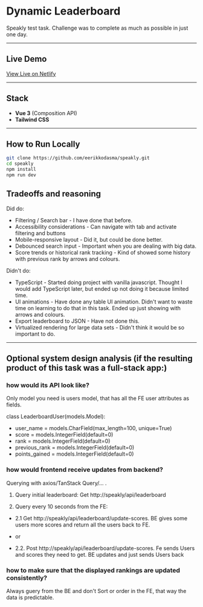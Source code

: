 # Dynamic Leaderboard

Speakly test task. Challenge was to complete as much as possible in just one day.

---

## Live Demo

[View Live on Netlify](https://magnificent-melba-aacc02.netlify.app/)

---

## Stack

- **Vue 3** (Composition API)
- **Tailwind CSS**

---

## How to Run Locally

```bash
git clone https://github.com/eerikkodasma/speakly.git
cd speakly
npm install
npm run dev
```

## Tradeoffs and reasoning

Did do:

- Filtering / Search bar - I have done that before.
- Accessibility considerations - Can navigate with tab and activate filtering and buttons
- Mobile-responsive layout - Did it, but could be done better.
- Debounced search input - Important when you are dealing with big data.
- Score trends or historical rank tracking - Kind of showed some history with previous rank by arrows and colours.

Didn't do:

- TypeScript - Started doing project with vanilla javascript. Thought I would add TypeScript later, but ended up not doing it because limited time.
- UI animations - Have done any table UI animation. Didn't want to waste time on learning to do that in this task. Ended up just showing with arrows and colours.
- Export leaderboard to JSON - Have not done this.
- Virtualized rendering for large data sets - Didn't think it would be so important to do.

---

## Optional system design analysis (if the resulting product of this task was a full-stack app:)

### how would its API look like?

Only model you need is users model, that has all the FE user attributes as fields.

class LeaderboardUser(models.Model):

- user_name = models.CharField(max_length=100, unique=True)
- score = models.IntegerField(default=0)
- rank = models.IntegerField(default=0)
- previous_rank = models.IntegerField(default=0)
- points_gained = models.IntegerField(default=0)

### how would frontend receive updates from backend?

Querying with axios/TanStack Query/... .

1. Query initial leaderboard: Get http://speakly/api/leaderboard

2. Query every 10 seconds from the FE:

- 2.1 Get http://speakly/api/leaderboard/update-scores. BE gives some users more scores and return all the users back to FE.

- or

- 2.2. Post http://speakly/api/leaderboard/update-scores. Fe sends Users and scores they need to get. BE updates and just sends Users back

### how to make sure that the displayed rankings are updated consistently?

Always guery from the BE and don't Sort or order in the FE, that way the data is predictable.
